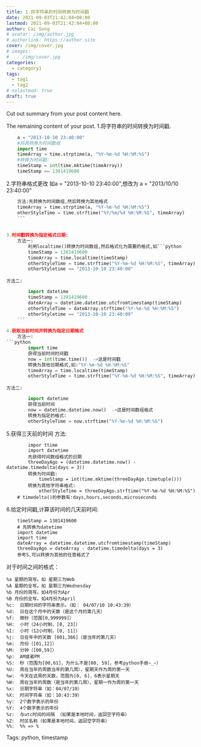 ```yaml
---
title: 1.将字符串的时间转换为时间戳
date: 2021-09-03T21:42:04+08:00
lastmod: 2021-09-03T21:42:04+08:00
author: Cai Song
# avatar: /img/author.jpg
# authorlink: https://author.site
cover: /img/cover.jpg
# images:
#   - /img/cover.jpg
categories:
  - category1
tags:
  - tag1
  - tag2
# nolastmod: true
draft: true
---
```


Cut out summary from your post content here.

<!--more-->

The remaining content of your post.
1.将字符串的时间转换为时间戳.   
```python
    a = "2013-10-10 23:40:00"
    #将其转换为时间数组
    import time
    timeArray = time.strptime(a, "%Y-%m-%d %H:%M:%S")
    #转换为时间戳:
    timeStamp = int(time.mktime(timeArray))
    timeStamp == 1381419600
```

2.字符串格式更改
    如a = "2013-10-10 23:40:00",想改为 a = "2013/10/10 23:40:00"
```python
    方法:先转换为时间数组,然后转换为其他格式
    timeArray = time.strptime(a, "%Y-%m-%d %H:%M:%S")
    otherStyleTime = time.strftime("%Y/%m/%d %H:%M:%S", timeArray)
    ```
 
 
3.时间戳转换为指定格式日期:
    方法一:
        利用localtime()转换为时间数组,然后格式化为需要的格式,如```python
        timeStamp = 1381419600
        timeArray = time.localtime(timeStamp)
        otherStyleTime = time.strftime("%Y-%m-%d %H:%M:%S", timeArray)
        otherStyletime == "2013-10-10 23:40:00"
```
 
    方法二:
```python
        import datetime
        timeStamp = 1381419600
        dateArray = datetime.datetime.utcfromtimestamp(timeStamp)
        otherStyleTime = dateArray.strftime("%Y-%m-%d %H:%M:%S")
        otherStyletime == "2013-10-10 23:40:00"
    ```
 
4.获取当前时间并转换为指定日期格式
    方法一:
```python
        import time
        获得当前时间时间戳
        now = int(time.time())  ->这是时间戳
        转换为其他日期格式,如:"%Y-%m-%d %H:%M:%S"
        timeArray = time.localtime(timeStamp)
        otherStyleTime = time.strftime("%Y-%m-%d %H:%M:%S", timeArray)
```
 
    方法二:
```python
        import datetime
        获得当前时间
        now = datetime.datetime.now()  ->这是时间数组格式
        转换为指定的格式:
        otherStyleTime = now.strftime("%Y-%m-%d %H:%M:%S")
```
 
5.获得三天前的时间
    方法:
```ptyhon 
        impor ttime
        import datetime
        先获得时间数组格式的日期
        threeDayAgo = (datetime.datetime.now() - datetime.timedelta(days = 3))
        转换为时间戳:
            timeStamp = int(time.mktime(threeDayAgo.timetuple()))
        转换为其他字符串格式:
            otherStyleTime = threeDayAgo.strftime("%Y-%m-%d %H:%M:%S")
    # timedelta()的参数有:days,hours,seconds,microseconds
```
 
6.给定时间戳,计算该时间的几天前时间:
```ptyhon
    timeStamp = 1381419600
    # 先转换为datetime
    import datetime
    import time
    dateArray = datetime.datetime.utcfromtimestamp(timeStamp)
    threeDayAgo = dateArray - datetime.timedelta(days = 3)
    参考5,可以转换为其他的任意格式了
```

对于时间之间的格式：
```plain
%a 星期的简写。如 星期三为Web
%A 星期的全写。如 星期三为Wednesday
%b 月份的简写。如4月份为Apr
%B 月份的全写。如4月份为April
%c:  日期时间的字符串表示。（如： 04/07/10 10:43:39）
%d:  日在这个月中的天数（是这个月的第几天）
%f:  微秒（范围[0,999999]）
%H:  小时（24小时制，[0, 23]）
%I:  小时（12小时制，[0, 11]）
%j:  日在年中的天数 [001,366]（是当年的第几天）
%m:  月份（[01,12]）
%M:  分钟（[00,59]）
%p:  AM或者PM
%S:  秒（范围为[00,61]，为什么不是[00, 59]，参考python手册~_~）
%U:  周在当年的周数当年的第几周），星期天作为周的第一天
%w:  今天在这周的天数，范围为[0, 6]，6表示星期天
%W:  周在当年的周数（是当年的第几周），星期一作为周的第一天
%x:  日期字符串（如：04/07/10）
%X:  时间字符串（如：10:43:39）
%y:  2个数字表示的年份
%Y:  4个数字表示的年份
%z:  与utc时间的间隔 （如果是本地时间，返回空字符串）
%Z:  时区名称（如果是本地时间，返回空字符串）
%%:  %% => %
```

Tags:
  python, timestamp